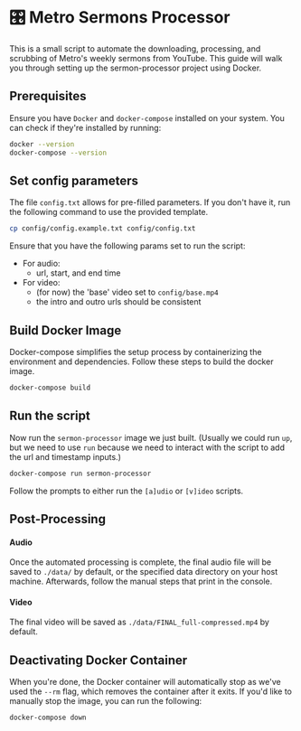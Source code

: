 # 🎛️ Metro Sermons Processor

This is a small script to automate the downloading, processing, and scrubbing of
Metro's weekly sermons from YouTube. This guide will walk you through setting up
the sermon-processor project using Docker.

## Prerequisites

Ensure you have `Docker` and `docker-compose` installed on your system. You can
check if they're installed by running:

```bash
docker --version
docker-compose --version
```

## Set config parameters

The file `config.txt` allows for pre-filled parameters. If you don't have it,
run the following command to use the provided template.

```bash
cp config/config.example.txt config/config.txt
```

Ensure that you have the following params set to run the script:

- For audio:
  - url, start, and end time
- For video:
  - (for now) the 'base' video set to `config/base.mp4`
  - the intro and outro urls should be consistent

## Build Docker Image

Docker-compose simplifies the setup process by containerizing the environment
and dependencies. Follow these steps to build the docker image.

```bash
docker-compose build
```

## Run the script

Now run the `sermon-processor` image we just built. (Usually we could run `up`,
but we need to use `run` because we need to interact with the script to add the
url and timestamp inputs.)

```bash
docker-compose run sermon-processor
```

Follow the prompts to either run the `[a]udio` or `[v]ideo` scripts.

## Post-Processing

#### Audio

Once the automated processing is complete, the final audio file will be saved to
`./data/` by default, or the specified data directory on your host machine.
Afterwards, follow the manual steps that print in the console.

#### Video

The final video will be saved as `./data/FINAL_full-compressed.mp4` by default.

## Deactivating Docker Container

When you're done, the Docker container will automatically stop as we've used the
`--rm` flag, which removes the container after it exits. If you'd like to
manually stop the image, you can run the following:

```bash
docker-compose down
```
